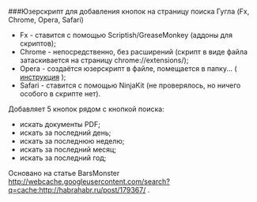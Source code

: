 ###Юзерскрипт для добавления кнопок на страницу поиска Гугла
(Fx, Chrome, Opera, Safari)

* Fx - ставится с помощью Scriptish/GreaseMonkey (аддоны для скриптов);
* Chrome - непосредственно, без расширений (скрипт в виде файла затаскивается на страницу chrome://extensions/);
* Opera - создаётся юзерскрипт в файле, помещается в папку... ( [инструкция](http://habrahabr.ru/post/140643/.md) );
* Safari - ставится с помощью NinjaKit (не проверялось, но ничего особого в скрипте нет).

Добавляет 5 кнопок рядом с кнопкой поиска:

* искать документы PDF;
* искать за последний день;
* искать за последнюю неделю;
* искать за последний месяц;
* искать за последний год;

Основано на статье BarsMonster http://webcache.googleusercontent.com/search?q=cache:http://habrahabr.ru/post/179367/ .